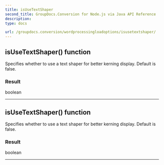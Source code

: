 ```yaml
---
title: isUseTextShaper
second_title: GroupDocs.Conversion for Node.js via Java API Reference
description: 
type: docs

url: /groupdocs.conversion/wordprocessingloadoptions/isusetextshaper/
---
```


## isUseTextShaper()  function
Specifies whether to use a text shaper for better kerning display. Default is false.

### Result
boolean


---


## isUseTextShaper()  function
Specifies whether to use a text shaper for better kerning display. Default is false.

### Result
boolean


---


